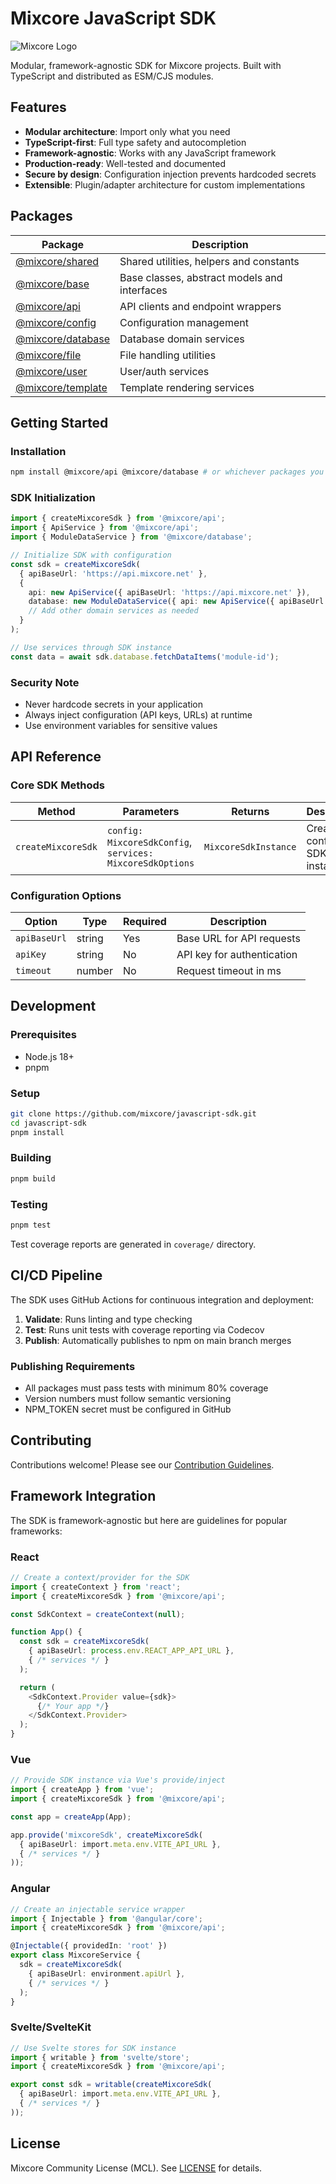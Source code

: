 # Mixcore JavaScript SDK

![Mixcore Logo](https://mixcore.net/images/logo.svg)

Modular, framework-agnostic SDK for Mixcore projects. Built with TypeScript and distributed as ESM/CJS modules.

## Features

- **Modular architecture**: Import only what you need
- **TypeScript-first**: Full type safety and autocompletion
- **Framework-agnostic**: Works with any JavaScript framework
- **Production-ready**: Well-tested and documented
- **Secure by design**: Configuration injection prevents hardcoded secrets
- **Extensible**: Plugin/adapter architecture for custom implementations

## Packages

| Package | Description |
|--------|-------------|
| [@mixcore/shared](packages/shared) | Shared utilities, helpers and constants |
| [@mixcore/base](packages/base) | Base classes, abstract models and interfaces |
| [@mixcore/api](packages/api) | API clients and endpoint wrappers |
| [@mixcore/config](packages/config) | Configuration management |
| [@mixcore/database](packages/database) | Database domain services |
| [@mixcore/file](packages/file) | File handling utilities |
| [@mixcore/user](packages/user) | User/auth services |
| [@mixcore/template](packages/template) | Template rendering services |

## Getting Started

### Installation

```bash
npm install @mixcore/api @mixcore/database # or whichever packages you need
```

### SDK Initialization

```typescript
import { createMixcoreSdk } from '@mixcore/api';
import { ApiService } from '@mixcore/api';
import { ModuleDataService } from '@mixcore/database';

// Initialize SDK with configuration
const sdk = createMixcoreSdk(
  { apiBaseUrl: 'https://api.mixcore.net' },
  {
    api: new ApiService({ apiBaseUrl: 'https://api.mixcore.net' }),
    database: new ModuleDataService({ api: new ApiService({ apiBaseUrl: 'https://api.mixcore.net' }) })
    // Add other domain services as needed
  }
);

// Use services through SDK instance
const data = await sdk.database.fetchDataItems('module-id');
```

### Security Note

- Never hardcode secrets in your application
- Always inject configuration (API keys, URLs) at runtime
- Use environment variables for sensitive values

## API Reference

### Core SDK Methods

| Method | Parameters | Returns | Description |
|--------|------------|---------|-------------|
| `createMixcoreSdk` | `config: MixcoreSdkConfig`, `services: MixcoreSdkOptions` | `MixcoreSdkInstance` | Creates configured SDK instance |

### Configuration Options

| Option | Type | Required | Description |
|--------|------|----------|-------------|
| `apiBaseUrl` | string | Yes | Base URL for API requests |
| `apiKey` | string | No | API key for authentication |
| `timeout` | number | No | Request timeout in ms |

## Development

### Prerequisites

- Node.js 18+
- pnpm

### Setup

```bash
git clone https://github.com/mixcore/javascript-sdk.git
cd javascript-sdk
pnpm install
```

### Building

```bash
pnpm build
```

### Testing

```bash
pnpm test
```

Test coverage reports are generated in `coverage/` directory.

## CI/CD Pipeline

The SDK uses GitHub Actions for continuous integration and deployment:

1. **Validate**: Runs linting and type checking
2. **Test**: Runs unit tests with coverage reporting via Codecov
3. **Publish**: Automatically publishes to npm on main branch merges

### Publishing Requirements

- All packages must pass tests with minimum 80% coverage
- Version numbers must follow semantic versioning
- NPM_TOKEN secret must be configured in GitHub

## Contributing

Contributions welcome! Please see our [Contribution Guidelines](CONTRIBUTING.md).

## Framework Integration

The SDK is framework-agnostic but here are guidelines for popular frameworks:

### React

```typescript
// Create a context/provider for the SDK
import { createContext } from 'react';
import { createMixcoreSdk } from '@mixcore/api';

const SdkContext = createContext(null);

function App() {
  const sdk = createMixcoreSdk(
    { apiBaseUrl: process.env.REACT_APP_API_URL },
    { /* services */ }
  );

  return (
    <SdkContext.Provider value={sdk}>
      {/* Your app */}
    </SdkContext.Provider>
  );
}
```

### Vue

```typescript
// Provide SDK instance via Vue's provide/inject
import { createApp } from 'vue';
import { createMixcoreSdk } from '@mixcore/api';

const app = createApp(App);

app.provide('mixcoreSdk', createMixcoreSdk(
  { apiBaseUrl: import.meta.env.VITE_API_URL },
  { /* services */ }
));
```

### Angular

```typescript
// Create an injectable service wrapper
import { Injectable } from '@angular/core';
import { createMixcoreSdk } from '@mixcore/api';

@Injectable({ providedIn: 'root' })
export class MixcoreService {
  sdk = createMixcoreSdk(
    { apiBaseUrl: environment.apiUrl },
    { /* services */ }
  );
}
```

### Svelte/SvelteKit

```typescript
// Use Svelte stores for SDK instance
import { writable } from 'svelte/store';
import { createMixcoreSdk } from '@mixcore/api';

export const sdk = writable(createMixcoreSdk(
  { apiBaseUrl: import.meta.env.VITE_API_URL },
  { /* services */ }
));
```

## License

Mixcore Community License (MCL). See [LICENSE](LICENSE) for details.
